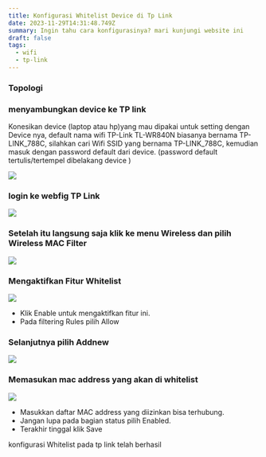 ```yaml
---
title: Konfigurasi Whitelist Device di Tp Link
date: 2023-11-29T14:31:48.749Z
summary: Ingin tahu cara konfigurasinya? mari kunjungi website ini
draft: false
tags:
  - wifi
  - tp-link
---
```

### Topologi

### menyambungkan device ke TP link

Konesikan device (laptop atau hp)yang mau dipakai untuk setting dengan Device nya, default nama wifi  TP-Link TL-WR840N biasanya bernama TP-LINK_788C, silahkan cari Wifi SSID yang bernama TP-LINK_788C, kemudian masuk dengan password default dari device. (password default  tertulis/tertempel dibelakang device )

![](/images/uploads/img20231121090016.jpg)

### login ke webfig TP Link

![](/images/uploads/100-06-tplink-tl-wr840n-wisp.png)

### Setelah itu langsung saja klik ke menu Wireless dan pilih Wireless MAC Filter

![](/images/uploads/img_20231129_212025.jpg)

### Mengaktifkan Fitur Whitelist

![](/images/uploads/img_20231129_214728.jpg)

* Klik Enable untuk mengaktifkan fitur ini.
* Pada filtering Rules pilih Allow

### Selanjutnya pilih  Addnew

![](/images/uploads/img_20231129_214855.jpg)

### Memasukan mac address yang akan di whitelist

![](/images/uploads/img_20231129_214821.jpg)

* Masukkan daftar MAC address yang diizinkan bisa terhubung.
* Jangan lupa pada bagian status pilih Enabled.
* Terakhir tinggal klik Save

konfigurasi Whitelist pada tp link telah berhasil